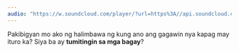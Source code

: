 ```yaml
---
audio: "https://w.soundcloud.com/player/?url=https%3A//api.soundcloud.com/tracks/1406165080%3Fsecret_token%3Ds-mFjeXySl2Yv&color=%23ff5500&auto_play=true&hide_related=false&show_comments=true&show_user=true&show_reposts=false&show_teaser=true&visual=true"
---
```


Pakibigyan mo ako ng halimbawa ng kung ano ang gagawin nya kapag may ituro ka? Siya ba ay <strong>tumitingin sa mga bagay</strong>?